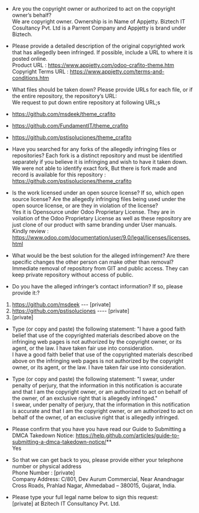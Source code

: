 - Are you the copyright owner or authorized to act on the copyright owner’s behalf?    
We are copyright owner. Ownership is in Name of Appjetty. Biztech IT Cosultancy Pvt. Ltd is a Parrent Company and Appjetty is brand under Biztech.  

- Please provide a detailed description of the original copyrighted work that has allegedly been infringed. If possible, include a URL to where it is posted online.  
Product URL : https://www.appjetty.com/odoo-crafito-theme.htm  
Copyright Terms URL : https://www.appjetty.com/terms-and-conditions.htm  

- What files should be taken down? Please provide URLs for each file, or if the entire repository, the repository’s URL:  
We request to put down entire repository at following URL;s  
- https://github.com/msdeek/theme_crafito  
- https://github.com/FundamentIT/theme_crafito  
- https://github.com/pstisoluciones/theme_crafito  

- Have you searched for any forks of the allegedly infringing files or repositories? Each fork is a distinct repository and must be identified separately if you believe it is infringing and wish to have it taken down.    
We were not able to identify exact fork, But there is fork made and record is available for this repository :   https://github.com/pstisoluciones/theme_crafito  

- Is the work licensed under an open source license? If so, which open source license? Are the allegedly infringing files being used under the open source license, or are they in violation of the license?  
Yes it is Opensource under Odoo Proprietary License. They are in voilation of the Odoo Proprietary License as well as these repository are just clone of our product with same branding under User manuals. Kindly review :   https://www.odoo.com/documentation/user/9.0/legal/licenses/licenses.html  

- What would be the best solution for the alleged infringement? Are there specific changes the other person can make other than removal?  
Immediate removal of repository from GIT and public access. They can keep private repository without access of public.  

- Do you have the alleged infringer’s contact information? If so, please provide it:?  
1. https://github.com/msdeek --- [private]  
2. https://github.com/pstisoluciones ---- [private]  
3. [private]  

- Type (or copy and paste) the following statement: "I have a good faith belief that use of the copyrighted materials described above on the infringing web pages is not authorized by the copyright owner, or its agent, or the law. I have taken fair use into consideration.  
I have a good faith belief that use of the copyrighted materials described above on the infringing web pages is not authorized by the copyright owner, or its agent, or the law. I have taken fair use into consideration.

- Type (or copy and paste) the following statement: "I swear, under penalty of perjury, that the information in this notification is accurate and that I am the copyright owner, or am authorized to act on behalf of the owner, of an exclusive right that is allegedly infringed."  
I swear, under penalty of perjury, that the information in this notification is accurate and that I am the copyright owner, or am authorized to act on behalf of the owner, of an exclusive right that is allegedly infringed.

- Please confirm that you have you have read our Guide to Submitting a DMCA Takedown Notice: https://help.github.com/articles/guide-to-submitting-a-dmca-takedown-notice/**  
Yes

- So that we can get back to you, please provide either your telephone number or physical address  
Phone Number : [private]  
Company Address: C/801, Dev Aurum Commercial, Near Anandnagar Cross Roads, Prahlad Nagar, Ahmedabad – 380015, Gujarat, India.  

- Please type your full legal name below to sign this request:  
[private] at Bzitech IT Consultancy Pvt. Ltd.
